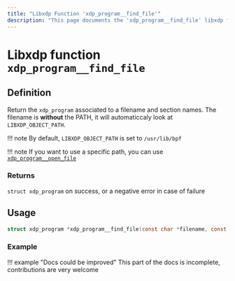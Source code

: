 ```yaml
---
title: "Libxdp Function 'xdp_program__find_file'"
description: "This page documents the 'xdp_program__find_file' libxdp function, including its definition, usage, program types that can use it, and examples."
---
```

# Libxdp function `xdp_program__find_file`

## Definition

Return the `xdp_program` associated to a filename and section names. 
The filename is **without** the PATH, it will automaticcaly look at `LIBXDP_OBJECT_PATH`. 

!!! note
    By default, `LIBXDP_OBJECT_PATH` is set to `/usr/lib/bpf`

!!! note
    If you want to use a specific path, you can use [`xdp_program__open_file`](./xdp_program__open_file.md)

### Returns

`struct xdp_program` on success, or a negative error in case of failure
    
## Usage

```c
struct xdp_program *xdp_program__find_file(const char *filename, const char *section_name, struct bpf_object_open_opts *opts);
```

### Example

!!! example "Docs could be improved"
    This part of the docs is incomplete, contributions are very welcome
